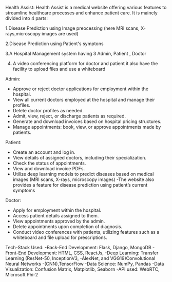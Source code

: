 Health Assist:
Health Assist is a medical website offering various features to streamline healthcare processes and enhance patient care. It is mainely divided into 4 parts:

1.Disease Prediction using Image preocessing (here MRI scans, X-rays,microscopy images are used)

2.Disease Prediction using Patient's symptons

3.A Hospital Management system having 3 Admin, Patient , Doctor 

4. A video conferencing platform for doctor and patient it also have the facility to upload files and use a whiteboard

Admin:
- Approve or reject doctor applications for employment within the hospital.
- View all current doctors employed at the hospital and manage their profiles.
- Delete doctor profiles as needed.
- Admit, view, reject, or discharge patients as required.
- Generate and download invoices based on hospital pricing structures.
- Manage appointments: book, view, or approve appointments made by patients.

Patient:
- Create an account and log in.
- View details of assigned doctors, including their specialization.
- Check the status of appointments.
- View and download invoice PDFs.
- Utilize deep learning models to predict diseases based on medical images (MRI scans, X-rays, microscopy images)
-The website also provides a feature for disease prediction using patient’s current symptoms 

Doctor:
- Apply for employment within the hospital.
- Access patient details assigned to them.
- View appointments approved by the admin.
- Delete appointments upon completion of diagnosis.
- Conduct video conferences with patients, utilizing features such as a whiteboard and file upload for prescriptions.


Tech-Stack Used: 
-Back-End Development:  Flask, Django, MongoDB
-Front-End Development: HTML, CSS, ReactJs,
-Deep Learning: Transfer Learning (ResNet-50, InceptionV3,
-AlexNet, and VGG19)Convolutional Neural Networks
-(CNN),TensorFlow
-Data Science: NumPy, Pandas
-Data Visualization: Confusion Matrix, Matplotlib, Seaborn
-API used: WebRTC, Microsoft Phi-2



